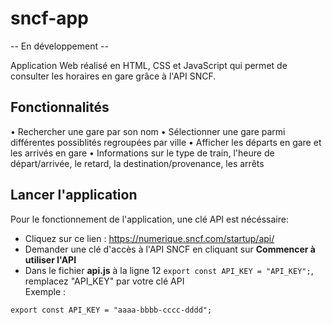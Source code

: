 # sncf-app

-- En développement --

Application Web réalisé en HTML, CSS et JavaScript qui permet de consulter les horaires en gare grâce à l'API SNCF.

## Fonctionnalités

• Rechercher une gare par son nom
• Sélectionner une gare parmi différentes possiblités regroupées par ville
• Afficher les départs en gare et les arrivés en gare
• Informations sur le type de train, l'heure de départ/arrivée, le retard, la destination/provenance, les arrêts

## Lancer l'application

Pour le fonctionnement de l'application, une clé API est nécéssaire:
- Cliquez sur ce lien : https://numerique.sncf.com/startup/api/
- Demander une clé d'accès à l'API SNCF en cliquant sur **Commencer à utiliser l'API**
- Dans le fichier **api.js** à la ligne 12 ```export const API_KEY = "API_KEY";```, remplacez "API_KEY" par votre clé API\
Exemple :
```
export const API_KEY = "aaaa-bbbb-cccc-dddd";

```